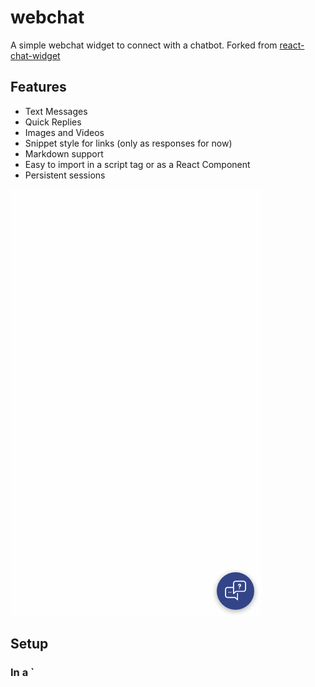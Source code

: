 # webchat

A simple webchat widget to connect with a chatbot. Forked from [react-chat-widget](https://github.com/Wolox/react-chat-widget)
## Features

- Text Messages
- Quick Replies
- Images and Videos
- Snippet style for links (only as responses for now)
- Markdown support
- Easy to import in a script tag or as a React Component
- Persistent sessions

![demonstration](./assets/chat-demonstration.gif)

## Setup

### In a `<script> tag

In your `<body/>`:
```javascript
<div id="webchat"/>
<script src="https://storage.googleapis.com/mrbot-cdn/webchat-0.5.3.js"></script>
<script>
  WebChat.default.init({
    selector: "#webchat",
    initPayload: "/get_started",
    interval: 1000, // 1000 ms between each message
    customData: {"userId": "123"}, // arbitrary custom data. Stay minimal as this will be added to the socket
    socketUrl: "http://localhost:5500",
    socketPath: "/socket.io/",
    title: "Title",
    subtitle: "Subtitle",
    inputTextFieldHint: "Type a message...",
    connectingText: "Waiting for server...",
    hideWhenNotConnected: true,
    fullScreenMode: false,
    profileAvatar: "http://to.avat.ar",
    openLauncherImage: 'myCustomOpenImage.png',
    closeLauncherImage: 'myCustomCloseImage.png',
    params: {
      images: {
        dims: {
          width: 300,
          height: 200,
        }
      },
      storage: "local"
    }
  })
</script>
```

About images: `width` and `height` define the size in pixels that images in messages are crop-scaled to. If not present, the image will scale to the maximum width of the container and the image.

It is recommended to use a particular version (i.e. "webchat-<version>.js") however the file "webchat-latest.js"
is also available and is updated continuously with the latest version.

### As a React component

Install the package from GitHub by running:
```bash
npm install mrbot-ai/rasa-webchat
```

Then once it is installed it can be implemented as follows.

```javascript
import { Widget } from 'rasa-webchat';

function CustomWidget = () => {
  return (
    <Widget
      interval={2000}
      initPayload={"/get_started"}
      socketUrl={"http://localhost:5500"}
      socketPath={"/socket.io/"}
      customData: {{"userId": "123"}}, // arbitrary custom data. Stay minimal as this will be added to the socket
      title={"Title"}
      inputTextFieldHint={"Type a message..."}
      connectingText={"Waiting for server..."}
      hideWhenNotConnected
      embedded={true}
      openLauncherImage="myCustomOpenImage.png"
      closeLauncherImage="myCustomCloseImage.png"
      params={{
        images: {
          dims: {
            width: 300,
            height: 200
          }
        },
        storage: "local"
      }}
    />
  )
}
```

- Make sure to have the prop `embedded`
set to `true` if you don't want to see the launcher.

### Backend

#### Rasa Core

Use the SocketIOInput channel: See [instructions in the Rasa Core documentation](https://rasa.com/docs/core/connectors/#socketio-connector)

If you want to process `customData` in Rasa Core you have to [create a new channel](https://rasa.com/docs/core/connectors/#custom-channels). Use channel `rasa_core.channels.socketio` as a template for your new channel. In such channel `customData` can be retrieved via `data['customData']`. Then you can  modify `sender_id`, save `customData` to the database, fill slots or whatever you need to with your additional data.

#### Others
Your backend must expose a socket with [socket.io](http://socket.io)

##### Receiving messages from the chat

```python
@socketio.on('user_uttered')
    def handle_message(message):
        # do something
```

##### Sending messages from the backend to the chat widget

###### sending plain text

```python
emit('bot_uttered', {"text": "hello"}, room=session_id)
```

###### sending quick replies

```python
message = {
  "text": "Happy?",
  "quick_replies":[
    {"title":"Yes", "payload":"/affirm"},
    {"title":"No", "payload":"/deny"}
  ]}
emit('bot_uttered', message, room=socket_id)
```

###### sending a link Snippet

Admittedly a bit far fetched, thinking that Snippets would evolve to carousels
of generic templates :)

```python
message = {
  "attachment":{
    "type":"template",
    "payload":{
      "template_type":"generic",
      "elements":[
        {
          "title":"Title",
          "buttons":[ {
            "title":"Link name",
            "url": "http://link.url"
          }
        ]
      }
    ]
  }
}
}
emit('bot_uttered', message, room=socket_id)
```

###### sending a Video Message

```python
message = {
  "attachment":{
    "type":"video",
    "payload":{
      "title":"Link name",
      "src": "https://www.youtube.com/watch?v=f3EbDbm8XqY"
    }
  }
}
emit('bot_uttered', message, room=socket_id)
```

###### sending an Image Message

```python
message = {
      "attachment":{
        "type":"image",
        "payload":{
          "title":"Link name",
          "src": "https://encrypted-tbn0.gstatic.com/images?q=tbn:ANd9GcT_IX5FSDQLrwm9qvuXu_g7R9t_-3yBSycZ8OxpRXvMDaTAeBEW"
        }
      }
    }
emit('bot_uttered', message, room=socket_id)
```


## Usage

### Session Persistence

`storage` specifies the location where the the conversation and state of the WebChat is stored in the browser's storage.

`storage: "session"` defines the state to be stored in the session storage. The session storage persists on reload of the page, and is cleared after the browser or tab is closed, or when `sessionStorage.clear()`is called.

`storage: "local"` defines the state to be stored in the local stoage. The local storage persists after the the browser is closed, and is cleared when the cookies of the browser are cleared, or when `localStorage.clear()`is called.


### Sending a message on page load

When reconnecting to an existing chat session, the bot will send a message contained in the localStorage key specified by the `NEXT_MESSAGE` constant. The message should be stringified JSON with a `message` property describing the message and an `expiry` property set to a UNIX timestamp in milliseconds after which this message should not be sent. This is useful if you would like your bot to be able to offer your user to navigate around the site.

### docViewer

**Note :** this is an **experimental** feature  

If you add this prop to the component or to the init script, `docViewer=true` , this will treat links in received messages as links to a document ( `.pdf .doc .xlsx` etc. ) and will open them in a popup using `https://docs.google.com/viewer` service

## API

| Method                  |  Description                                                                                                       |
|-------------------------|--------------------------------------------------------------------------------------------------------------------|
| WebChat.toggle()        | Toggle the open/close state of the chat window, send initPayload if webchat is not initialized and is toggled open |
| WebChat.open()          | Open the chat window, send initPayload if webchat is not initialized                                               |
| WebChat.close()         | Close the chat window                                                                                              |
| WebChat.isOpen()     | Get the open/closed state of the widget                                                                               |
| WebChat.show()          | Show the chat widget, send initPayload if the chat is in open state and not initialized                            |
| WebChat.hide()          | Hide the chat widget                                                                                               |
| WebChat.isVisible()     | Get the shown/hidden state of the widget                                                                           |



## Styles

hierarchy:
```
.conversation-container
  |-- .header
        |-- .title
        |-- .close-function
        |-- .loading
  |-- .messages-container
        |-- .message
              |-- .client
              |-- .response
        |-- .replies
              |-- .reply
              |-- .response
        |-- .snippet
              |-- .snippet-title
              |-- .snippet-details
              |-- .link
        |-- .imageFrame
        |-- .videoFrame
  |-- .sender
        |-- .new-message
        |-- .send
```

| Class                   |  Description                                                        |
|-------------------------|---------------------------------------------------------------------|
| .widget-container       | The div containing the chatbox of the default version               |
| .widget-embedded        | div of the embedded chatbox (using embedded prop)                   |
| .full-screen            | div of the fullscreen chatbox (using fullScreenMode prop)           |
| .conversation-container | the parent div containing the header, message-container and sender  |
| .messages-container     | the central area where the messages appear                          |
| .sender                 | div of the bottom area which prompts user input                     |
| .new-message            | the text input element of sender                                    |
| .send                   | the send icon element of sender                                     |
| .header                 | div of the top area with the chatbox header                         |
| .title                  | the title element of the header                                     |
| .close-button           | the close icon of the header                                        |
| .loading                | the loading status element of the header                            |
| .message                | the boxes holding the messages of client and response               |
| .replies                | the area that gives quick reply options                             |
| .snippet                | a component for describing links                                    |
| .imageFrame             | a container for sending images                                      |
| .videoFrame             | a container for sending video                                       |

## Usage with Docker

Since you have to install the package from GitHub, npm will clone the repo to the global .npm directory before
building the module in your node_modules directory. For this reason docker will have trouble installing the package,
of course the global .npm directory doesn't exist in the container. To solve this simply add the following line
in your Dockerfile before the `RUN npm install` command

```docker
RUN mkdir -p /root/.npm
```


## Contributors
[@PHLF](https://github.com/phlf)
[@znat](https://github.com/znat)
[@TheoTomalty](https://github.com/TheoTomalty)
[@Hub4IT](https://github.com/Hub4IT)
[@dliuproduction](https://github.com/dliuproduction)
[@MatthieuJnon](https://github.com/MatthieuJnon)
